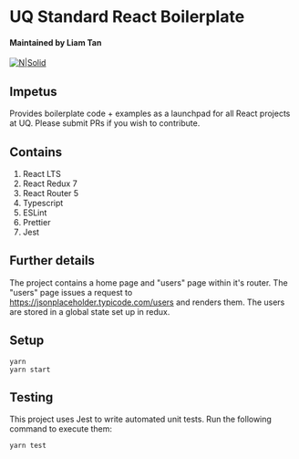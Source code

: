 # UQ Standard React Boilerplate

#### Maintained by Liam Tan

[![N|Solid](http://i.imgur.com/LamMY0a.png)](https://nodesource.com/products/nsolid)

## Impetus

Provides boilerplate code + examples as a launchpad for all React projects at UQ.
Please submit PRs if you wish to contribute.

## Contains

1. React LTS
2. React Redux 7
3. React Router 5
4. Typescript
5. ESLint
6. Prettier
7. Jest

## Further details

The project contains a home page and "users" page within it's router. The "users" page issues a request to https://jsonplaceholder.typicode.com/users and renders them. The users are stored in a global state set up
in redux.

## Setup

```
yarn
yarn start
```

## Testing

This project uses Jest to write automated unit tests. Run the following command to execute them:

```
yarn test
```
